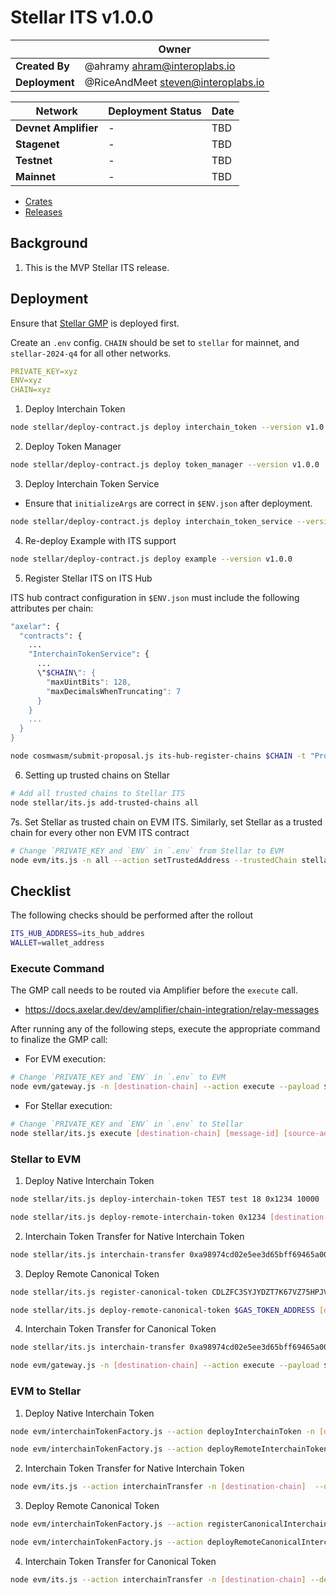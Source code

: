 # Stellar ITS v1.0.0

|                | **Owner**                            |
| -------------- | ------------------------------------ |
| **Created By** | @ahramy <ahram@interoplabs.io>       |
| **Deployment** | @RiceAndMeet <steven@interoplabs.io> |

| **Network**          | **Deployment Status** | **Date** |
| -------------------- | --------------------- | -------- |
| **Devnet Amplifier** | -                     | TBD      |
| **Stagenet**         | -                     | TBD      |
| **Testnet**          | -                     | TBD      |
| **Mainnet**          | -                     | TBD      |

- [Crates](https://crates.io/crates/stellar-interchain-token-service/1.0.0)
- [Releases](https://github.com/axelarnetwork/axelar-cgp-stellar/releases/tag/stellar-interchain-token-service-v1.0.0)

## Background

1. This is the MVP Stellar ITS release.

## Deployment

Ensure that [Stellar GMP](../stellar/2025-01-GMP-v1.0.0.md) is deployed first.

Create an `.env` config. `CHAIN` should be set to `stellar` for mainnet, and `stellar-2024-q4` for all other networks.

```yaml
PRIVATE_KEY=xyz
ENV=xyz
CHAIN=xyz
```

1. Deploy Interchain Token

```bash
node stellar/deploy-contract.js deploy interchain_token --version v1.0.0
```

2. Deploy Token Manager

```bash
node stellar/deploy-contract.js deploy token_manager --version v1.0.0
```

3. Deploy Interchain Token Service

- Ensure that `initializeArgs` are correct in `$ENV.json` after deployment.

```bash
node stellar/deploy-contract.js deploy interchain_token_service --version v1.0.0
```

4. Re-deploy Example with ITS support

```bash
node stellar/deploy-contract.js deploy example --version v1.0.0
```

5. Register Stellar ITS on ITS Hub

ITS hub contract configuration in `$ENV.json` must include the following attributes per chain:

```bash
"axelar": {
  "contracts": {
    ...
    "InterchainTokenService": {
      ...
      \"$CHAIN\": {
        "maxUintBits": 128,
        "maxDecimalsWhenTruncating": 7
      }
    }
    ...
  }
}
```

```bash
node cosmwasm/submit-proposal.js its-hub-register-chains $CHAIN -t "Proposal title" -d "Proposal description" --deposit $DEPOSIT_AMOUNT
```

6. Setting up trusted chains on Stellar

```bash
# Add all trusted chains to Stellar ITS
node stellar/its.js add-trusted-chains all
```

7s. Set Stellar as trusted chain on EVM ITS. Similarly, set Stellar as a trusted chain for every other non EVM ITS contract

```bash
# Change `PRIVATE_KEY and `ENV` in `.env` from Stellar to EVM
node evm/its.js -n all --action setTrustedAddress --trustedChain stellar --trustedAddress hub
```

## Checklist

The following checks should be performed after the rollout

```bash
ITS_HUB_ADDRESS=its_hub_addres
WALLET=wallet_address
```

### Execute Command

The GMP call needs to be routed via Amplifier before the `execute` call.

- https://docs.axelar.dev/dev/amplifier/chain-integration/relay-messages

After running any of the following steps, execute the appropriate command to finalize the GMP call:

- For EVM execution:

```bash
# Change `PRIVATE_KEY and `ENV` in `.env` to EVM
node evm/gateway.js -n [destination-chain] --action execute --payload $PAYLOAD --sourceChain axelar --sourceAddress $ITS_HUB_ADDRESS --messageId [message-id] --destination $WALLET
```

- For Stellar execution:

```bash
# Change `PRIVATE_KEY and `ENV` in `.env` to Stellar
node stellar/its.js execute [destination-chain] [message-id] [source-address] [payload]
```

### Stellar to EVM

1. Deploy Native Interchain Token

```bash
node stellar/its.js deploy-interchain-token TEST test 18 0x1234 10000

node stellar/its.js deploy-remote-interchain-token 0x1234 [destination-chain]
```

2. Interchain Token Transfer for Native Interchain Token

```bash
node stellar/its.js interchain-transfer 0xa98974cd02e5ee3d65bff69465a00917f27176bffd72e352c11a78c7a999bded [destination-chain] $WALLET 1
```

3. Deploy Remote Canonical Token

```bash
node stellar/its.js register-canonical-token CDLZFC3SYJYDZT7K67VZ75HPJVIEUVNIXF47ZG2FB2RMQQVU2HHGCYSC

node stellar/its.js deploy-remote-canonical-token $GAS_TOKEN_ADDRESS [destination-chain]
```

4. Interchain Token Transfer for Canonical Token

```bash
node stellar/its.js interchain-transfer 0xa98974cd02e5ee3d65bff69465a00917f27176bffd72e352c11a78c7a999bded [destination-chain] $WALLET 1

node evm/gateway.js -n [destination-chain] --action execute --payload $PAYLOAD --sourceChain axelar --sourceAddress $ITS_HUB_ADDRESS --messageId [message-id] --destination $WALLET
```

### EVM to Stellar

1. Deploy Native Interchain Token

```bash
node evm/interchainTokenFactory.js --action deployInterchainToken -n [destination-chain] --destinationChain stellar --salt "salt" --name "test" --symbol "test" --decimals 18

node evm/interchainTokenFactory.js --action deployRemoteInterchainToken -n [destination-chain] --destinationChain stellar --salt "salt"
```

2. Interchain Token Transfer for Native Interchain Token

```bash
node evm/its.js --action interchainTransfer -n [destination-chain]  --destinationChain stellar --destinationAddress [destination-address] --tokenId [token-id] --amount 1
```

3. Deploy Remote Canonical Token

```bash
node evm/interchainTokenFactory.js --action registerCanonicalInterchainToken -n [destination-chain] --destinationChain stellar --tokenAddress [token-address]

node evm/interchainTokenFactory.js --action deployRemoteCanonicalInterchainToken -n [destination-chain] --destinationChain stellar --originalChain [original-chain] --tokenAddress [token-address]
```

4. Interchain Token Transfer for Canonical Token

```bash
node evm/its.js --action interchainTransfer -n [destination-chain] --destinationChain stellar --destinationAddress [destination-address] --tokenId [token-id] --amount 1
```
